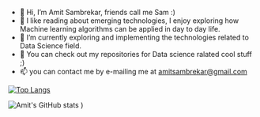 - 👋 Hi, I’m Amit Sambrekar, friends call me Sam :)
- 👀 I like reading about emerging technologies, I enjoy exploring how Machine learning algorithms can be applied in day to day life.
- 🌱 I’m currently exploring and implementing the technologies related to Data Science field.
- 💞️ You can check out my repositories for Data science ralated cool stuff ;)
- 📫 you can contact me by e-mailing me at amitsambrekar@gmail.com


[![Top Langs](https://github-readme-stats.vercel.app/api/top-langs/?username=Amit32624)](https://github.com/Amit32624/github-readme-stats)


![Amit's GitHub stats](https://github-readme-stats.vercel.app/api?username=Amit32624&show_icons=true&hide=contribs&theme=merko)
)


<!-- [![Amit's GitHub stats](https://github-readme-stats.vercel.app/api?username=Amit32624&hide=contribs)](https://github.com/anuraghazra/github-readme-stats) -->


<!---
Amit32624/Amit32624 is a ✨ special ✨ repository because its `README.md` (this file) appears on your GitHub profile.
You can click the Preview link to take a look at your changes.
--->


